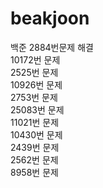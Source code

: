 # beakjoon

백준 
2884번문제 해결\
10172번 문제\
2525번 문제\
10926번 문제\
2753번 문제\
25083번 문제\
11021번 문제\
10430번 문제\
2439번 문제\
2562번 문제\
8958번 문제
